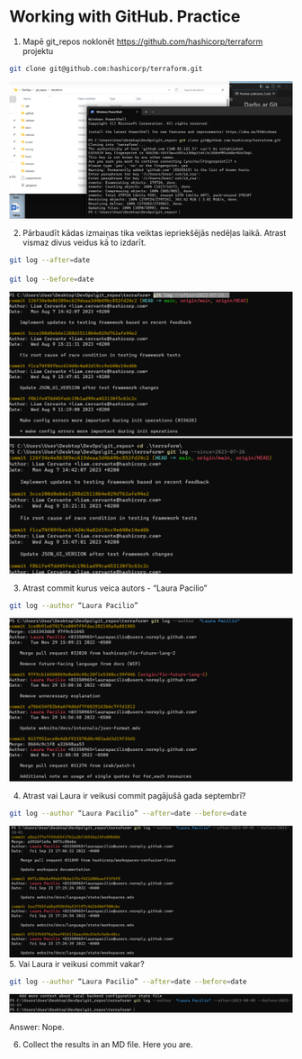 # Working with GitHub. Practice

1.	Mapē git_repos noklonēt  https://github.com/hashicorp/terraform projektu
```sh
git clone git@github.com:hashicorp/terraform.git
```
![](img/uzd1.png?auto=format&fit=clip&q=40&w=100)

2.	Pārbaudīt kādas izmaiņas tika veiktas iepriekšējās nedēļas laikā. Atrast vismaz divus veidus kā to izdarīt.
```sh
git log --after=date

git log --before=date
```
![](img/udz2.png?auto=format&fit=clip&q=40&w=100)
![](img/udz21.png?auto=format&fit=clip&q=40&w=100)

3.	Atrast commit kurus veica autors  - “Laura Pacilio”
```sh
git log --author “Laura Pacilio”
```
![](img/udz3.png?auto=format&fit=clip&q=40&w=100)

4.	Atrast vai Laura ir veikusi commit pagājušā gada septembrī?
```sh
git log --author “Laura Pacilio” --after=date --before=date
```
![](img/uzd4.png?auto=format&fit=clip&q=40&w=100)
5.	Vai Laura ir veikusi commit vakar?
```sh
git log --author “Laura Pacilio” --after=date --before=date
```
![](img/uzd5.png?auto=format&fit=clip&q=40&w=100)

Answer: Nope.

6. Collect the results in an MD file. 
Here you are.